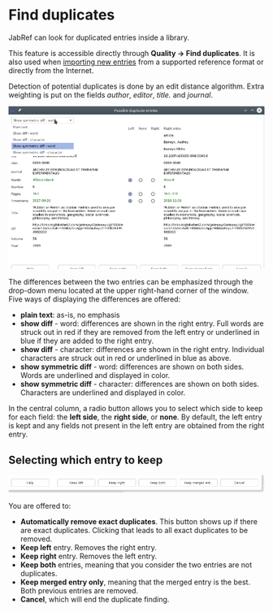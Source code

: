 # Find duplicates

JabRef can look for duplicated entries inside a library.

This feature is accessible directly through **Quality → Find duplicates**. It is also used when [importing new entries]() from a supported reference format or directly from the Internet.

Detection of potential duplicates is done by an edit distance algorithm. Extra weighting is put on the fields _author_, _editor_, _title._ and _journal_.

![Screenshot of the parallel display](../.gitbook/assets/findduplicateswindow-paralleldisplay.png)

The differences between the two entries can be emphasized through the drop-down menu located at the upper right-hand corner of the window. Five ways of displaying the differences are offered:

* **plain text**: as-is, no emphasis
* **show diff** - word: differences are shown in the right entry. Full words are struck out in red if they are removed from the left entry or underlined in blue if they are added to the right entry.
* **show diff** - character: differences are shown in the right entry. Individual characters are struck out in red or underlined in blue as above.
* **show symmetric diff** - word: differences are shown on both sides. Words are underlined and displayed in color.
* **show symmetric diff** - character: differences are shown on both sides.  Characters are underlined and displayed in color.

In the central column, a radio button allows you to select which side to keep for each field: the **left side**, the **right side**, or **none**. By default, the left entry is kept and any fields not present in the left entry are obtained from the right entry.

## Selecting which entry to keep

![Screenshot of the buttons to choose which entry to keep](../.gitbook/assets/findduplicateswindow-selecting.png)

You are offered to:

* **Automatically remove exact duplicates**. This button shows up if there are exact duplicates. Clicking that leads to all exact duplicates to be removed.
* **Keep left** entry. Removes the right entry.
* **Keep right** entry. Removes the left entry.
* **Keep both** entries, meaning that you consider the two entries are not duplicates.
* **Keep merged entry only**, meaning that the merged entry is the best. Both previous entries are removed.
* **Cancel**, which will end the duplicate finding.

